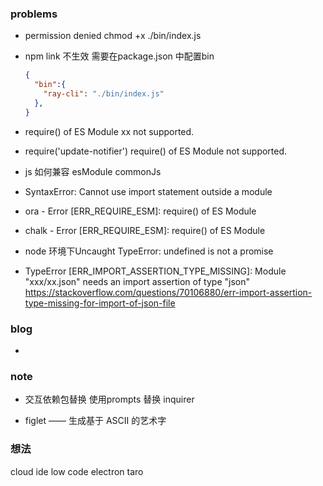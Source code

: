 ### problems

- permission denied
  chmod +x  ./bin/index.js

- npm link 不生效
  需要在package.json 中配置bin 

  ``` json
  {
    "bin":{
      "ray-cli": "./bin/index.js"
    },
  }
  ```

- require() of ES Module xx not supported.

  
- require('update-notifier')  require() of ES Module  not supported.


- js 如何兼容 esModule  commonJs

- SyntaxError: Cannot use import statement outside a module

- ora - Error [ERR_REQUIRE_ESM]: require() of ES Module
  [](https://stackoverflow.com/questions/70647869/how-to-fix-bug-ora-npm)

- chalk - Error [ERR_REQUIRE_ESM]: require() of ES Module
  [](https://stackoverflow.com/questions/70309135/chalk-error-err-require-esm-require-of-es-module)

- node 环境下Uncaught TypeError: undefined is not a promise
  [](https://stackoverflow.com/questions/47469367/uncaught-typeerror-undefined-is-not-a-promise)


- TypeError [ERR_IMPORT_ASSERTION_TYPE_MISSING]: Module "xxx/xx.json" needs an import assertion of type "json"
   https://stackoverflow.com/questions/70106880/err-import-assertion-type-missing-for-import-of-json-file

### blog

- [](https://segmentfault.com/a/1190000039267390)

### note

- 交互依赖包替换
使用prompts 替换 inquirer

- figlet —— 生成基于 ASCII 的艺术字

###  想法
cloud ide
low code
electron
taro 